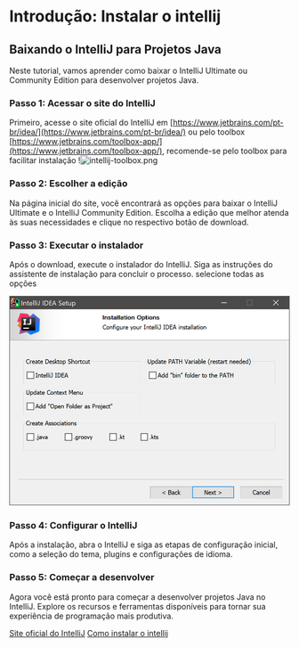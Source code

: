 # Introdução: Instalar o intellij

## Baixando o IntelliJ para Projetos Java

Neste tutorial, vamos aprender como baixar o IntelliJ Ultimate ou Community Edition para desenvolver projetos Java.

### Passo 1: Acessar o site do IntelliJ

Primeiro, acesse o site oficial do IntelliJ em [https://www.jetbrains.com/pt-br/idea/](https://www.jetbrains.com/pt-br/idea/)
ou pelo toolbox [https://www.jetbrains.com/toolbox-app/](https://www.jetbrains.com/toolbox-app/), recomende-se pelo toolbox para facilitar instalação !![intellij-toolbox.png](intellij-toolbox.png)

### Passo 2: Escolher a edição

Na página inicial do site, você encontrará as opções para baixar o IntelliJ Ultimate e o IntelliJ Community Edition. Escolha a edição que melhor atenda às suas necessidades e clique no respectivo botão de download.

### Passo 3: Executar o instalador

Após o download, execute o instalador do IntelliJ. Siga as instruções do assistente de instalação para concluir o processo.
selecione todas as opções

![alt text](../../images/options-intellij-intall.png)

### Passo 4: Configurar o IntelliJ

Após a instalação, abra o IntelliJ e siga as etapas de configuração inicial, como a seleção do tema, plugins e configurações de idioma.

### Passo 5: Começar a desenvolver

Agora você está pronto para começar a desenvolver projetos Java no IntelliJ. Explore os recursos e ferramentas disponíveis para tornar sua experiência de programação mais produtiva.

<seealso>
    <category ref="wrs">
     <a href="https://www.jetbrains.com/idea/download/?section=mac">Site oficial do IntelliJ</a>
     <a href="https://www.jetbrains.com/help/idea/installation-guide.html">Como instalar o intellij</a>
    </category>
</seealso>
